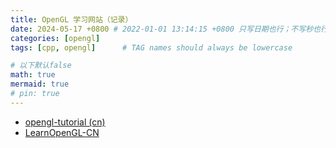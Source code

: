 ```yaml
---
title: OpenGL 学习网站（记录）
date: 2024-05-17 +0800 # 2022-01-01 13:14:15 +0800 只写日期也行；不写秒也行；这样也行 2022-03-09T00:55:42+08:00
categories: [opengl]
tags: [cpp, opengl]      # TAG names should always be lowercase

# 以下默认false
math: true
mermaid: true
# pin: true
---
```


- [opengl-tutorial (cn)](https://www.opengl-tutorial.org/cn/)
- [LearnOpenGL-CN](https://learnopengl-cn.readthedocs.io/zh/latest/)
